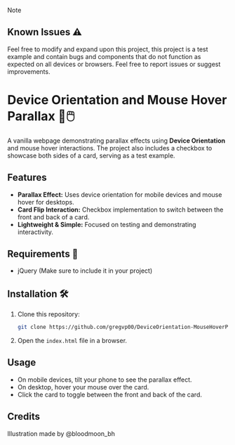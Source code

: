 > [!NOTE]
> ## Known Issues ⚠️
> Feel free to modify and expand upon this project, this project is a test example and contain bugs and components that do not function as expected on all devices or browsers. Feel free to report issues or suggest improvements.

# Device Orientation and Mouse Hover Parallax 📱🖱️

A vanilla webpage demonstrating parallax effects using **Device Orientation** and mouse hover interactions. The project also includes a checkbox to showcase both sides of a card, serving as a test example.

## Features
- **Parallax Effect:** Uses device orientation for mobile devices and mouse hover for desktops.
- **Card Flip Interaction:** Checkbox implementation to switch between the front and back of a card.
- **Lightweight & Simple:** Focused on testing and demonstrating interactivity.

## Requirements 📌
- jQuery (Make sure to include it in your project)

## Installation 🛠️
1. Clone this repository:
   ```sh
   git clone https://github.com/gregvp00/DeviceOrientation-MouseHoverParallax.git
   ```
2. Open the `index.html` file in a browser.

## Usage
- On mobile devices, tilt your phone to see the parallax effect.
- On desktop, hover your mouse over the card.
- Click the card to toggle between the front and back of the card.

## Credits
Illustration made by @bloodmoon_bh
